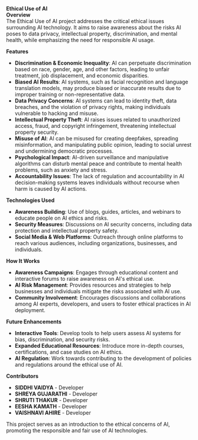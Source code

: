 **Ethical Use of AI**  
**Overview**  
The Ethical Use of AI project addresses the critical ethical issues surrounding AI technology. It aims to raise awareness about the risks AI poses to data privacy, intellectual property, discrimination, and mental health, while emphasizing the need for responsible AI usage.

**Features**  
- **Discrimination & Economic Inequality**: AI can perpetuate discrimination based on race, gender, age, and other factors, leading to unfair treatment, job displacement, and economic disparities.
- **Biased AI Results**: AI systems, such as facial recognition and language translation models, may produce biased or inaccurate results due to improper training or non-representative data.
- **Data Privacy Concerns**: AI systems can lead to identity theft, data breaches, and the violation of privacy rights, making individuals vulnerable to hacking and misuse. 
- **Intellectual Property Theft**: AI raises issues related to unauthorized access, fraud, and copyright infringement, threatening intellectual property security.
- **Misuse of AI**: AI can be misused for creating deepfakes, spreading misinformation, and manipulating public opinion, leading to social unrest and undermining democratic processes.
- **Psychological Impact**: AI-driven surveillance and manipulative algorithms can disturb mental peace and contribute to mental health problems, such as anxiety and stress.
- **Accountability Issues**: The lack of regulation and accountability in AI decision-making systems leaves individuals without recourse when harm is caused by AI actions.

**Technologies Used**  
- **Awareness Building**: Use of blogs, guides, articles, and webinars to educate people on AI ethics and risks.  
- **Security Measures**: Discussions on AI security concerns, including data protection and intellectual property safety.
- **Social Media & Web Platforms**: Outreach through online platforms to reach various audiences, including organizations, businesses, and individuals.

**How It Works**  
- **Awareness Campaigns**: Engages through educational content and interactive forums to raise awareness on AI's ethical use.
- **AI Risk Management**: Provides resources and strategies to help businesses and individuals mitigate the risks associated with AI use.
- **Community Involvement**: Encourages discussions and collaborations among AI experts, developers, and users to foster ethical practices in AI deployment.

**Future Enhancements**  
- **Interactive Tools**: Develop tools to help users assess AI systems for bias, discrimination, and security risks.
- **Expanded Educational Resources**: Introduce more in-depth courses, certifications, and case studies on AI ethics.
- **AI Regulation**: Work towards contributing to the development of policies and regulations around the ethical use of AI.

**Contributors**  
- **SIDDHI VAIDYA** - Developer  
- **SHREYA GUJARATHI** - Developer  
- **SHRUTI THAKUR** - Developer  
- **EESHA KAMATH** - Developer  
- **VAISHNAVI AHIRE** - Developer

This project serves as an introduction to the ethical concerns of AI, promoting the responsible and fair use of AI technologies.
